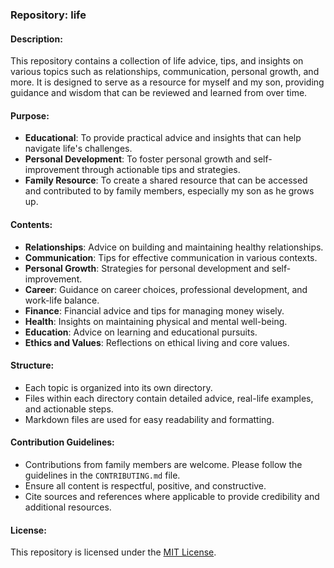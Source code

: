 ### Repository: life

#### Description:
This repository contains a collection of life advice, tips, and insights on various topics such as relationships, communication, personal growth, and more. It is designed to serve as a resource for myself and my son, providing guidance and wisdom that can be reviewed and learned from over time.

#### Purpose:
- **Educational**: To provide practical advice and insights that can help navigate life's challenges.
- **Personal Development**: To foster personal growth and self-improvement through actionable tips and strategies.
- **Family Resource**: To create a shared resource that can be accessed and contributed to by family members, especially my son as he grows up.

#### Contents:
- **Relationships**: Advice on building and maintaining healthy relationships.
- **Communication**: Tips for effective communication in various contexts.
- **Personal Growth**: Strategies for personal development and self-improvement.
- **Career**: Guidance on career choices, professional development, and work-life balance.
- **Finance**: Financial advice and tips for managing money wisely.
- **Health**: Insights on maintaining physical and mental well-being.
- **Education**: Advice on learning and educational pursuits.
- **Ethics and Values**: Reflections on ethical living and core values.

#### Structure:
- Each topic is organized into its own directory.
- Files within each directory contain detailed advice, real-life examples, and actionable steps.
- Markdown files are used for easy readability and formatting.

#### Contribution Guidelines:
- Contributions from family members are welcome. Please follow the guidelines in the `CONTRIBUTING.md` file.
- Ensure all content is respectful, positive, and constructive.
- Cite sources and references where applicable to provide credibility and additional resources.

#### License:
This repository is licensed under the [MIT License](LICENSE).
